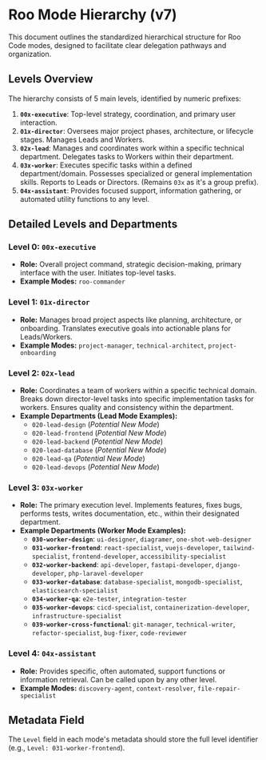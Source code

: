 # Roo Mode Hierarchy (v7)

This document outlines the standardized hierarchical structure for Roo Code modes, designed to facilitate clear delegation pathways and organization.

## Levels Overview

The hierarchy consists of 5 main levels, identified by numeric prefixes:

1.  **`00x-executive`**: Top-level strategy, coordination, and primary user interaction.
2.  **`01x-director`**: Oversees major project phases, architecture, or lifecycle stages. Manages Leads and Workers.
3.  **`02x-lead`**: Manages and coordinates work within a specific technical department. Delegates tasks to Workers within their department.
4.  **`03x-worker`**: Executes specific tasks within a defined department/domain. Possesses specialized or general implementation skills. Reports to Leads or Directors. (Remains `03x` as it's a group prefix).
5.  **`04x-assistant`**: Provides focused support, information gathering, or automated utility functions to any level.

## Detailed Levels and Departments

### Level 0: `00x-executive`
*   **Role:** Overall project command, strategic decision-making, primary interface with the user. Initiates top-level tasks.
*   **Example Modes:** `roo-commander`

### Level 1: `01x-director`
*   **Role:** Manages broad project aspects like planning, architecture, or onboarding. Translates executive goals into actionable plans for Leads/Workers.
*   **Example Modes:** `project-manager`, `technical-architect`, `project-onboarding`

### Level 2: `02x-lead`
*   **Role:** Coordinates a team of workers within a specific technical domain. Breaks down director-level tasks into specific implementation tasks for workers. Ensures quality and consistency within the department.
*   **Example Departments (Lead Mode Examples):**
    *   `020-lead-design` (*Potential New Mode*)
    *   `020-lead-frontend` (*Potential New Mode*)
    *   `020-lead-backend` (*Potential New Mode*)
    *   `020-lead-database` (*Potential New Mode*)
    *   `020-lead-qa` (*Potential New Mode*)
    *   `020-lead-devops` (*Potential New Mode*)

### Level 3: `03x-worker`
*   **Role:** The primary execution level. Implements features, fixes bugs, performs tests, writes documentation, etc., within their designated department.
*   **Example Departments (Worker Mode Examples):**
    *   **`030-worker-design`**: `ui-designer`, `diagramer`, `one-shot-web-designer`
    *   **`031-worker-frontend`**: `react-specialist`, `vuejs-developer`, `tailwind-specialist`, `frontend-developer`, `accessibility-specialist`
    *   **`032-worker-backend`**: `api-developer`, `fastapi-developer`, `django-developer`, `php-laravel-developer`
    *   **`033-worker-database`**: `database-specialist`, `mongodb-specialist`, `elasticsearch-specialist`
    *   **`034-worker-qa`**: `e2e-tester`, `integration-tester`
    *   **`035-worker-devops`**: `cicd-specialist`, `containerization-developer`, `infrastructure-specialist`
    *   **`039-worker-cross-functional`**: `git-manager`, `technical-writer`, `refactor-specialist`, `bug-fixer`, `code-reviewer`

### Level 4: `04x-assistant`
*   **Role:** Provides specific, often automated, support functions or information retrieval. Can be called upon by any other level.
*   **Example Modes:** `discovery-agent`, `context-resolver`, `file-repair-specialist`

## Metadata Field

The `Level` field in each mode's metadata should store the full level identifier (e.g., `Level: 031-worker-frontend`).